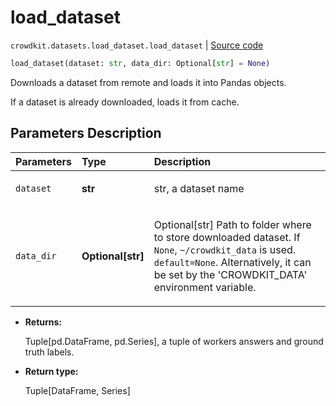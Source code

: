 # load_dataset
`crowdkit.datasets.load_dataset.load_dataset` | [Source code](https://github.com/Toloka/crowd-kit/blob/v1.0.0/crowdkit/datasets/load_dataset.py#L11)

```python
load_dataset(dataset: str, data_dir: Optional[str] = None)
```

Downloads a dataset from remote and loads it into Pandas objects.


If a dataset is already downloaded, loads it from cache.

## Parameters Description

| Parameters | Type | Description |
| :----------| :----| :-----------|
`dataset`|**str**|<p>str, a dataset name</p>
`data_dir`|**Optional\[str\]**|<p>Optional[str] Path to folder where to store downloaded dataset. If `None`, `~/crowdkit_data` is used. `default=None`. Alternatively, it can be set by the &#x27;CROWDKIT_DATA&#x27; environment variable.</p>

* **Returns:**

  Tuple[pd.DataFrame, pd.Series], a tuple of workers answers and ground truth labels.

* **Return type:**

  Tuple\[DataFrame, Series\]
